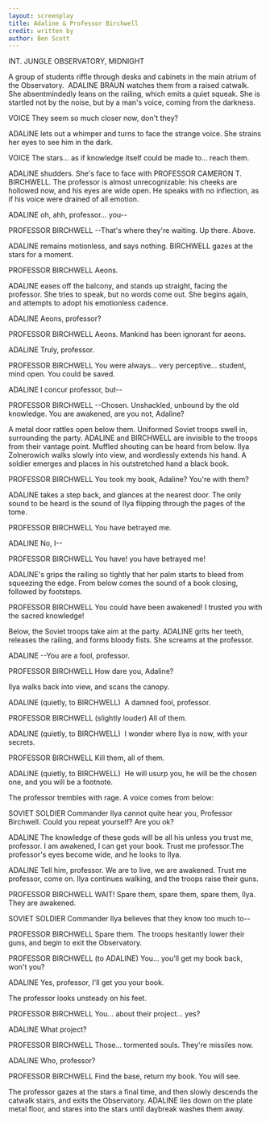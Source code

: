 ```yaml
---
layout: screenplay
title: Adaline & Professor Birchwell
credit: written by
author: Ben Scott
---
```


INT. JUNGLE OBSERVATORY, MIDNIGHT

A group of students riffle through desks and cabinets in the main atrium of the Observatory. 
ADALINE BRAUN watches them from a raised catwalk.
She absentmindedly leans on the railing, which emits a quiet squeak.
She is startled not by the noise,
but by a man's voice, coming from the darkness.

VOICE
They seem so much closer now, don't they?

ADALINE lets out a whimper and turns to face the strange voice.
She strains her eyes to see him in the dark.

VOICE
The stars... as if knowledge itself could be made to... reach them.

ADALINE shudders. She's face to face with PROFESSOR CAMERON T. BIRCHWELL.
The professor is almost unrecognizable:
his cheeks are hollowed now, and his eyes are wide open.
He speaks with no inflection, as if his voice were drained of all emotion.

ADALINE
oh, ahh, professor... you--

PROFESSOR BIRCHWELL
--That's where they're waiting. Up there. Above. 

ADALINE remains motionless, and says nothing.
BIRCHWELL gazes at the stars for a moment.

PROFESSOR BIRCHWELL
Aeons. 

ADALINE eases off the balcony, and stands up straight, facing the professor.
She tries to speak, but no words come out.
She begins again, and attempts to adopt his emotionless cadence.

ADALINE
Aeons, professor?

PROFESSOR BIRCHWELL
Aeons. Mankind has been ignorant for aeons. 

ADALINE
Truly, professor.

PROFESSOR BIRCHWELL
You were always... very perceptive... student, mind open. You could be saved. 

ADALINE
I concur professor, but--

PROFESSOR BIRCHWELL
--Chosen. Unshackled, unbound by the old knowledge.
You are awakened, are you not, Adaline?

A metal door rattles open below them.
Uniformed Soviet troops swell in, surrounding the party.
ADALINE and BIRCHWELL are invisible to the troops from their vantage point.
Muffled shouting can be heard from below.
Ilya Zolnerowich walks slowly into view, and wordlessly extends his hand.
A soldier emerges and places in his outstretched hand a black book. 

PROFESSOR BIRCHWELL
You took my book, Adaline? You're with them?

ADALINE takes a step back, and glances at the nearest door. The only sound to be heard is the sound of Ilya flipping through the pages of the tome.

PROFESSOR BIRCHWELL
You have betrayed me. 

ADALINE
No, I--

PROFESSOR BIRCHWELL
You have! you have betrayed me!

ADALINE's grips the railing so tightly that her palm starts to bleed from squeezing the edge.
From below comes the sound of a book closing, followed by footsteps. 

PROFESSOR BIRCHWELL
You could have been awakened!
I trusted you with the sacred knowledge!

Below, the Soviet troops take aim at the party. ADALINE grits her teeth, releases the railing, and forms bloody fists. She screams at the professor.

ADALINE
--You are a fool, professor. 

PROFESSOR BIRCHWELL
How dare you, Adaline?



Ilya walks back into view, and scans the canopy.

ADALINE
(quietly, to BIRCHWELL) 
A damned fool, professor. 

PROFESSOR BIRCHWELL
(slightly louder)
All of them.

ADALINE
(quietly, to BIRCHWELL) 
I wonder where Ilya is now, with your secrets. 

PROFESSOR BIRCHWELL
Kill them, all of them.

ADALINE
(quietly, to BIRCHWELL) 
He will usurp you, he will be the chosen one, and you will be a footnote.

The professor trembles with rage. A voice comes from below:

SOVIET SOLDIER
Commander Ilya cannot quite hear you, Professor Birchwell. Could you repeat yourself? Are you ok?

ADALINE
The knowledge of these gods will be all his unless you trust me, professor. I am awakened, I can get your book. Trust me professor.The professor's eyes become wide, and he looks to Ilya.

ADALINE
Tell him, professor. We are to live, we are awakened. Trust me professor, come on. Ilya continues walking, and the troops raise their guns.

PROFESSOR BIRCHWELL
WAIT! Spare them, spare them, spare them, Ilya. They are awakened. 

SOVIET SOLDIER
Commander Ilya believes that they know too much to--

PROFESSOR BIRCHWELL
Spare them. The troops hesitantly lower their guns, and begin to exit the Observatory. 

PROFESSOR BIRCHWELL
(to ADALINE)
You... you'll get my book back, won't you?

ADALINE
Yes, professor, I'll get you your book. 

The professor looks unsteady on his feet.

PROFESSOR BIRCHWELL
You... about their project... yes?

ADALINE
What project? 

PROFESSOR BIRCHWELL
Those... tormented souls. They're missiles now.

ADALINE
Who, professor? 

PROFESSOR BIRCHWELL
Find the base, return my book. You will see. 

The professor gazes at the stars a final time, and then slowly descends the catwalk stairs, and exits the Observatory. ADALINE lies down on the plate metal floor, and stares into the stars until daybreak washes them away. 

















